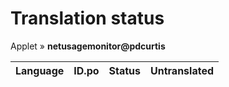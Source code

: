 # Translation status
Applet &#187; **netusagemonitor@pdcurtis**

Language | ID.po | Status | Untranslated
---------|:--:|:------:|:-----------:
